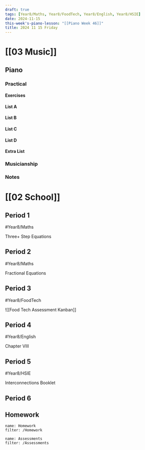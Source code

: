 ```yaml
---
draft: true
tags: [Year8/Maths, Year8/FoodTech, Year8/English, Year8/HSIE]
date: 2024-11-15
this-week's-piano-lesson: "[[Piano Week 46]]"
title: 2024 11 15 Friday
---
```



# [[03 Music]]

## Piano

### Practical

#### Exercises

#### List A

#### List B

#### List C

#### List D

#### Extra List

### Musicianship

### Notes

# [[02 School]]

## Period 1

#Year8/Maths

Three+ Step Equations

## Period 2

#Year8/Maths

Fractional Equations

## Period 3

#Year8/FoodTech

![[Food Tech Assessment Kanban]]

## Period 4

#Year8/English

Chapter VIII

## Period 5

#Year8/HSIE

Interconnections Booklet

## Period 6

## Homework

```todoist
name: Homework
filter: /Homework
```

```todoist
name: Assessments
filter: /Assessments
```
